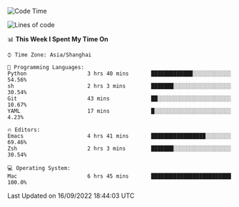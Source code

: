 <!--START_SECTION:waka-->
![Code Time](http://img.shields.io/badge/Code%20Time-862%20hrs%2054%20mins-blue)

![Lines of code](https://img.shields.io/badge/From%20Hello%20World%20I%27ve%20Written-22%20Thousand%20lines%20of%20code-blue)

📊 **This Week I Spent My Time On** 

```text
⌚︎ Time Zone: Asia/Shanghai

💬 Programming Languages: 
Python                   3 hrs 40 mins       █████████████░░░░░░░░░░░░   54.56% 
sh                       2 hrs 3 mins        ███████░░░░░░░░░░░░░░░░░░   30.54% 
Git                      43 mins             ██░░░░░░░░░░░░░░░░░░░░░░░   10.67% 
YAML                     17 mins             █░░░░░░░░░░░░░░░░░░░░░░░░   4.23%

🔥 Editors: 
Emacs                    4 hrs 41 mins       █████████████████░░░░░░░░   69.46% 
Zsh                      2 hrs 3 mins        ███████░░░░░░░░░░░░░░░░░░   30.54%

💻 Operating System: 
Mac                      6 hrs 45 mins       █████████████████████████   100.0%

```


 Last Updated on 16/09/2022 18:44:03 UTC
<!--END_SECTION:waka-->
